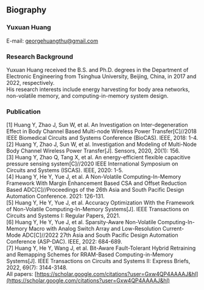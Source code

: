 ## Biography

### Yuxuan Huang

E-mail: [georgehuangthu@gmail.com](georgehuangthu@gmail.com)

### Research Background

Yuxuan Huang received the B.S. and Ph.D. degrees in the Department of Electronic Engineering from Tsinghua University, Beijing, China, in 2017 and 2022, respectively.  
His research interests include energy harvesting for body area networks, non-volatile memory, and computing-in-memory system design.

### Publication

[1] Huang Y, Zhao J, Sun W, et al. An Investigation on Inter-degeneration Effect in Body Channel Based Multi-node Wireless Power Transfer[C]//2018 IEEE Biomedical Circuits and Systems Conference (BioCAS). IEEE, 2018: 1-4.  
[2] Huang Y, Zhao J, Sun W, et al. Investigation and Modeling of Multi-Node Body Channel Wireless Power Transfer[J]. Sensors, 2020, 20(1): 156.  
[3] Huang Y, Zhao Q, Tang X, et al. An energy-efficient flexible capacitive pressure sensing system[C]//2020 IEEE International Symposium on Circuits and Systems (ISCAS). IEEE, 2020: 1-5.  
[4] Huang Y, He Y, Yue J, et al. A Non-Volatile Computing-In-Memory Framework With Margin Enhancement Based CSA and Offset Reduction Based ADC[C]//Proceedings of the 26th Asia and South Pacific Design Automation Conference. 2021: 126-131.  
[5] Huang Y, He Y, Yue J, et al. Accuracy Optimization With the Framework of Non-Volatile Computing-In-Memory Systems[J]. IEEE Transactions on Circuits and Systems I: Regular Papers, 2021.  
[6] Huang Y, He Y, Yue J, et al. Sparsity-Aware Non-Volatile Computing-In-Memory Macro with Analog Switch Array and Low-Resolution Current-Mode ADC[C]//2022 27th Asia and South Pacific Design Automation Conference (ASP-DAC). IEEE, 2022: 684-689.  
[7] Huang Y, He Y, Wang J, et al. Bit-Aware Fault-Tolerant Hybrid Retraining and Remapping Schemes for RRAM-Based Computing-in-Memory Systems[J]. IEEE Transactions on Circuits and Systems II: Express Briefs, 2022, 69(7): 3144-3148.  
All papers: [https://scholar.google.com/citations?user=Gxw4QP4AAAAJ&hl](https://scholar.google.com/citations?user=Gxw4QP4AAAAJ&hl)  
